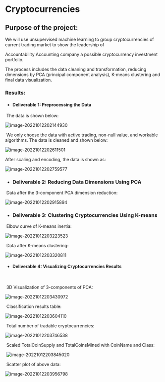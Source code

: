 # Cryptocurrencies



## Purpose of the project:

We will use unsupervised machine learning to group cryptocurrencies of current trading market to show the leadership of 

Accountability Accounting company a possible cryptocurrency investment portfolio.

The process includes the data cleaning and transformation, reducing dimensions by PCA (principal component analysis), K-means clustering and final data visualization.



### Results:

- #### Deliverable 1: Preprocessing the Data

​		The data is shown below:

![image-20221012202144930](Resources\image-20221012202144930.png)



​		We only choose the data with active trading, non-null value, and workable algorithms.  The data is cleaned and shown below:

![image-20221012202611501](Resources\image-20221012202611501.png)



After scaling and encoding, the data is shown as:

![image-20221012202759577](Resources\image-20221012202759577.png)



- ### Deliverable 2: Reducing Data Dimensions Using PCA

​		Data after the 3-component PCA dimension reduction:

![image-20221012202915894](Resources\image-20221012202915894.png)



- ### Deliverable 3: Clustering Cryptocurrencies Using K-means

​		Elbow curve of K-means inertia:

![image-20221012203223523](Resources\image-20221012203223523.png)

​		Data after K-means clustering:

![image-20221012203320811](Resources\image-20221012203320811.png)



- #### Deliverable 4: Visualizing Cryptocurrencies Results

​	

​		3D Visualization of 3-components of PCA:

![image-20221012203430972](Resources\image-20221012203430972.png)

​		Classification results table:

![image-20221012203604110](Resources\image-20221012203604110.png)



​		Total number of tradable cryptocurrencies:

![image-20221012203746538](Resources\image-20221012203746538.png)



​		Scaled TotalCoinSupply and TotalCoinsMined with CoinName and Class:

​		![image-20221012203845020](Resources\image-20221012203845020.png)



​		Scatter plot of above data:

![image-20221012203956798](Resources\image-20221012203956798.png)

